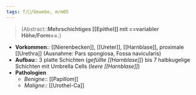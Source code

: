 ```yaml
---
tags: f/🔬/Gewebe, m/m05
---
```

> (Abstract::**Mehrschichtiges [[Epithel]] mit ==variabler Höhe/Form==.**)
- **Vorkommen**:: [[Nierenbecken]], [[Ureter]], [[Harnblase]], proximale [[Urethra]] (Ausnahme: Pars spongiosa, Fossa navicularis)
- **Aufbau**:: 3 platte Schichten (*gefüllte [[Harnblase]]*) bis 7 halbkugelige Schichten mit Umbrella Cells (*leere [[Harnblase]]*)
- **Pathologien**
	- *Benigne*:: [[Papillom]]
	- *Maligne*:: [[Urothel-Ca]]